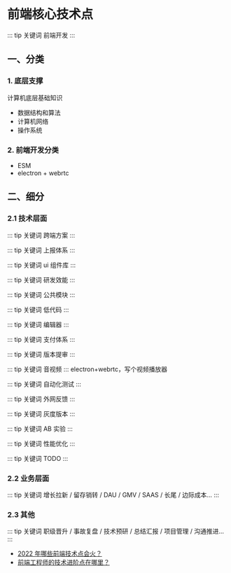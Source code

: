 # 前端核心技术点

::: tip 关键词
前端开发
:::

## 一、分类

### 1. 底层支撑

计算机底层基础知识

- 数据结构和算法
- 计算机网络
- 操作系统

### 2. 前端开发分类

- ESM
- electron + webrtc

## 二、细分

### 2.1 技术层面

::: tip 关键词
跨端方案
:::

::: tip 关键词
上报体系
:::

::: tip 关键词
ui 组件库
:::

::: tip 关键词
研发效能
:::

::: tip 关键词
公共模块
:::

::: tip 关键词
低代码
:::

::: tip 关键词
编辑器
:::

::: tip 关键词
支付体系
:::

::: tip 关键词
版本提审
:::

::: tip 关键词
音视频
:::
electron+webrtc，写个视频播放器

::: tip 关键词
自动化测试
:::

::: tip 关键词
外网反馈
:::

::: tip 关键词
灰度版本
:::

::: tip 关键词
AB 实验
:::

::: tip 关键词
性能优化
:::

::: tip 关键词
TODO
:::

### 2.2 业务层面

::: tip 关键词
增长拉新 / 留存销转 / DAU / GMV / SAAS / 长尾 / 边际成本...
:::

### 2.3 其他

::: tip 关键词
职级晋升 / 事故复盘 / 技术预研 / 总结汇报 / 项目管理 / 沟通推进...
:::

- [2022 年哪些前端技术点会火？](https://juejin.cn/post/7051901448044429349)
- [前端工程师的技术进阶点在哪里？](https://www.zhihu.com/question/275994091)
